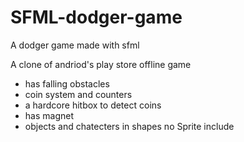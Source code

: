 # SFML-dodger-game
A dodger game made with sfml 

A clone of andriod's play store offline game

- has falling obstacles
- coin system and counters
- a hardcore hitbox to detect coins
- has magnet 
- objects and chatecters in shapes no Sprite include

